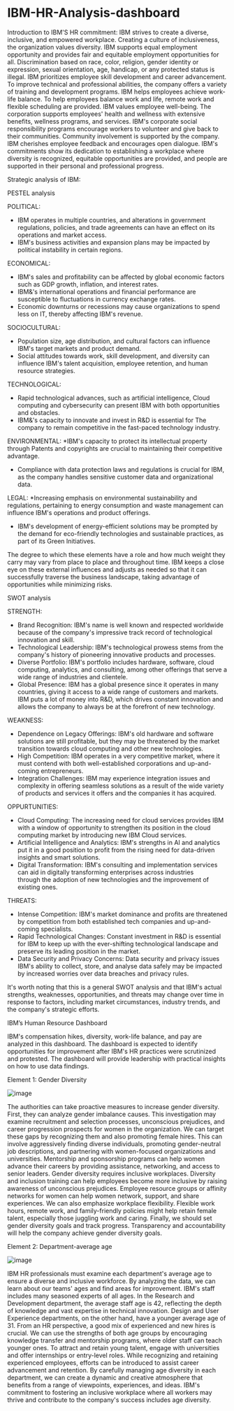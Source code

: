# IBM-HR-Analysis-dashboard
Introduction to IBM'S HR commitment:
IBM strives to create a diverse, inclusive, and empowered workplace. Creating a culture of
inclusiveness, the organization values diversity. IBM supports equal employment opportunity and
provides fair and equitable employment opportunities for all. Discrimination based on race, color,
religion, gender identity or expression, sexual orientation, age, handicap, or any protected status is
illegal. IBM prioritizes employee skill development and career advancement. To improve technical
and professional abilities, the company offers a variety of training and development programs. IBM
helps employees achieve work-life balance. To help employees balance work and life, remote work
and flexible scheduling are provided. IBM values employee well-being. The corporation supports
employees&#39; health and wellness with extensive benefits, wellness programs, and services. IBM&#39;s
corporate social responsibility programs encourage workers to volunteer and give back to their
communities. Community involvement is supported by the company. IBM cherishes employee
feedback and encourages open dialogue. IBM&#39;s commitments show its dedication to establishing a
workplace where diversity is recognized, equitable opportunities are provided, and people are
supported in their personal and professional progress.

Strategic analysis of IBM:

PESTEL analysis

POLITICAL:
* IBM operates in multiple countries, and alterations in
government regulations, policies, and trade agreements can
have an effect on its operations and market access.
* IBM's business activities and expansion plans may be
impacted by political instability in certain regions.

ECONOMICAL:
* IBM's sales and profitability can be affected by global
economic factors such as GDP growth, inflation, and
interest rates.
* IBM&'s international operations and financial performance
are susceptible to fluctuations in currency exchange rates.
* Economic downturns or recessions may cause organizations
to spend less on IT, thereby affecting IBM's revenue.

SOCIOCULTURAL:
* Population size, age distribution, and cultural factors can
influence IBM's target markets and product demand.
* Social attitudes towards work, skill development, and
diversity can influence IBM's talent acquisition, employee
retention, and human resource strategies.

TECHNOLOGICAL:
* Rapid technological advances, such as artificial intelligence,
Cloud computing and cybersecurity can present IBM with
both opportunities and obstacles.
* IBM&'s capacity to innovate and invest in R&amp;D is essential for
The company to remain competitive in the fast-paced
technology industry.

ENVIRONMENTAL:
*IBM's capacity to protect its intellectual property through
Patents and copyrights are crucial to maintaining their
competitive advantage.
* Compliance with data protection laws and regulations is
crucial for IBM, as the company handles sensitive customer data
and organizational data.

LEGAL:
*Increasing emphasis on environmental sustainability and
regulations, pertaining to energy consumption and waste
management can influence IBM's operations and product
offerings.
* IBM's development of energy-efficient solutions may be
prompted by the demand for eco-friendly technologies and
sustainable practices, as part of its Green Initiatives.

The degree to which these elements have a role and how much weight they carry may vary from place to place and throughout time. IBM keeps a close eye on these external influences
and adjusts as needed so that it can successfully traverse the business landscape, taking advantage of opportunities while minimizing risks.

SWOT analysis

STRENGTH:
* Brand Recognition: IBM's name is well known and respected worldwide because of the company's impressive track
record of technological innovation and skill.
* Technological Leadership: IBM's technological prowess stems
from the company's history of pioneering innovative products
and processes.
* Diverse Portfolio: IBM's portfolio includes hardware, software,
cloud computing, analytics, and consulting, among other
offerings that serve a wide range of industries and clientele.
* Global Presence: IBM has a global presence since it operates in
many countries, giving it access to a wide range of customers
and markets. IBM puts a lot of money into R&D, which drives
constant innovation and allows the company to always be at
the forefront of new technology.

WEAKNESS:
* Dependence on Legacy Offerings: IBM's old hardware and
software solutions are still profitable, but they may be
threatened by the market transition towards cloud computing
and other new technologies.
* High Competition: IBM operates in a very competitive market,
where it must contend with both well-established corporations
and up-and-coming entrepreneurs.
* Integration Challenges: IBM may experience integration issues
and complexity in offering seamless solutions as a result of the
wide variety of products and services it offers and the
companies it has acquired.

OPPURTUNITIES:
* Cloud Computing: The increasing need for cloud services
provides IBM with a window of opportunity to strengthen its
position in the cloud computing market by introducing new
IBM Cloud services.
* Artificial Intelligence and Analytics: IBM's strengths in AI and
analytics put it in a good position to profit from the rising need
for data-driven insights and smart solutions.
* Digital Transformation: IBM's consulting and implementation
services can aid in digitally transforming enterprises across
industries through the adoption of new technologies and the
improvement of existing ones.

THREATS:
* Intense Competition: IBM's market dominance and profits are
threatened by competition from both established tech
companies and up-and-coming specialists.
* Rapid Technological Changes: Constant investment in R&D is
essential for IBM to keep up with the ever-shifting technological
landscape and preserve its leading position in the market.
* Data Security and Privacy Concerns: Data security and privacy
issues IBM's ability to collect, store, and analyse data safely
may be impacted by increased worries over data breaches and
privacy rules.

It's worth noting that this is a general SWOT analysis and that IBM's actual strengths, weaknesses,
opportunities, and threats may change over time in response to factors, including market
circumstances, industry trends, and the company's strategic efforts.

IBM’s Human Resource Dashboard

IBM's compensation hikes, diversity, work-life balance, and pay are analyzed in this dashboard. The
dashboard is expected to identify opportunities for improvement after IBM's HR practices were
scrutinized and protested. The dashboard will provide leadership with practical insights on how to
use data findings.

Element 1: Gender Diversity

![image](https://github.com/user-attachments/assets/feb0159b-12bc-488f-920f-a9dbec7081c3)

The authorities can take proactive measures to increase gender diversity. First, they can analyze gender imbalance causes. This investigation may examine recruitment and selection processes, unconscious
prejudices, and career progression prospects for women in the organization. We can target these gaps by recognizing them and also promoting female hires. This can involve aggressively finding diverse individuals, promoting gender-neutral job descriptions, and
partnering with women-focused organizations and universities. Mentorship and sponsorship programs can help women advance their careers by providing assistance, networking, and access to senior leaders.
Gender diversity requires inclusive workplaces. Diversity and inclusion training can help employees
become more inclusive by raising awareness of unconscious prejudices. Employee resource groups
or affinity networks for women can help women network, support, and share experiences. We can
also emphasize workplace flexibility. Flexible work hours, remote work, and family-friendly policies
might help retain female talent, especially those juggling work and caring.
Finally, we should set gender diversity goals and track progress. Transparency and accountability will
help the company achieve gender diversity goals.

Element 2: Department-average age

![image](https://github.com/user-attachments/assets/fc82518a-fbde-440a-ad5a-6e2fd3d3bc61)

IBM HR professionals must examine each department's average age to ensure a diverse and
inclusive workforce. By analyzing the data, we can learn about our teams' ages and find areas for
improvement. IBM's staff includes many seasoned experts of all ages. In the Research and
Development department, the average staff age is 42, reflecting the depth of knowledge and vast
expertise in technical innovation. Design and User Experience departments, on the other hand, have
a younger average age of 31.
From an HR perspective, a good mix of experienced and new hires is crucial. We can use the
strengths of both age groups by encouraging knowledge transfer and mentorship programs, where
older staff can teach younger ones. To attract and retain young talent, engage with universities and
offer internships or entry-level roles. While recognizing and retaining experienced employees,
efforts can be introduced to assist career advancement and retention.
By carefully managing age diversity in each department, we can create a dynamic and creative
atmosphere that benefits from a range of viewpoints, experiences, and ideas. IBM's commitment to
fostering an inclusive workplace where all workers may thrive and contribute to the company's
success includes age diversity.


